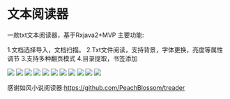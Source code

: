 # 文本阅读器
一款txt文本阅读器，基于Rxjava2+MVP
主要功能:

1.文档选择导入，文档扫描。
2.Txt文件阅读，支持背景，字体更换，亮度等属性调节
3.支持多种翻页模式
4.目录提取，书签添加

![](http://omu5mmfy7.bkt.clouddn.com/book_1.png?imageMogr2/thumbnail/216x/blur/1x0/quality/100|imageslim)
![](http://omu5mmfy7.bkt.clouddn.com/book_2.png?imageMogr2/thumbnail/216x/blur/1x0/quality/100|imageslim)
![](http://omu5mmfy7.bkt.clouddn.com/book_3.png?imageMogr2/thumbnail/216x/blur/1x0/quality/100|imageslim)
![](http://omu5mmfy7.bkt.clouddn.com/book_4.png?imageMogr2/thumbnail/216x/blur/1x0/quality/100|imageslim)
![](http://omu5mmfy7.bkt.clouddn.com/book_5.png?imageMogr2/thumbnail/216x/blur/1x0/quality/100|imageslim)
![](http://omu5mmfy7.bkt.clouddn.com/book_6.png?imageMogr2/thumbnail/216x/blur/1x0/quality/100|imageslim)
![](http://omu5mmfy7.bkt.clouddn.com/book_7.png?imageMogr2/thumbnail/216x/blur/1x0/quality/100|imageslim)
![](http://omu5mmfy7.bkt.clouddn.com/book_8.png?imageMogr2/thumbnail/216x/blur/1x0/quality/100|imageslim)
![](http://omu5mmfy7.bkt.clouddn.com/book_9.png?imageMogr2/thumbnail/216x/blur/1x0/quality/100|imageslim)
![](http://omu5mmfy7.bkt.clouddn.com/book_10.png?imageMogr2/thumbnail/216x/blur/1x0/quality/100|imageslim)
![](http://omu5mmfy7.bkt.clouddn.com/book_11.png?imageMogr2/thumbnail/216x/blur/1x0/quality/100|imageslim)


感谢如风小说阅读器:https://github.com/PeachBlossom/treader



